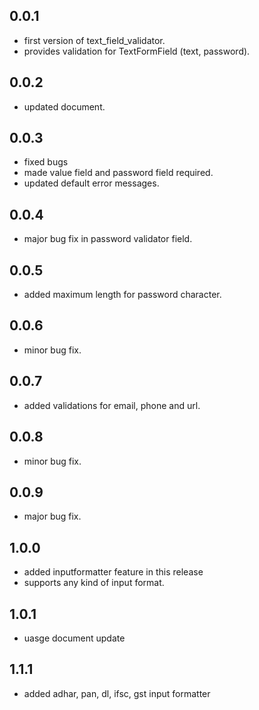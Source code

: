 ## 0.0.1

* first version of text_field_validator.
* provides validation for TextFormField (text, password).

## 0.0.2

* updated document.

## 0.0.3

* fixed bugs
* made value field and password field required.
* updated default error messages.

## 0.0.4
* major bug fix in password validator field.

## 0.0.5
* added maximum length for password character.

## 0.0.6
* minor bug fix.

## 0.0.7
* added validations for email, phone and url.

## 0.0.8
* minor bug fix.

## 0.0.9
* major bug fix.

## 1.0.0
* added inputformatter feature in this release
* supports any kind of input format.

## 1.0.1
* uasge document update

## 1.1.1
* added adhar, pan, dl, ifsc, gst input formatter

